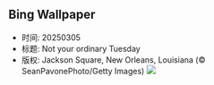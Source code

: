 ## Bing Wallpaper
- 时间: 20250305
- 标题: Not your ordinary Tuesday
- 版权: Jackson Square, New Orleans, Louisiana (© SeanPavonePhoto/Getty Images)
![](https://cn.bing.com/th?id=OHR.MardiGrasJackson_EN-US3277683692_UHD.jpg&rf=LaDigue_UHD.jpg&pid=hp&w=3840&h=2160&rs=1&c=4)
